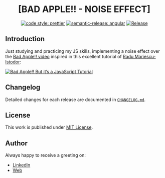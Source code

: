 <div align=center>

# [BAD APPLE!! - NOISE EFFECT]

[![code style: prettier](https://img.shields.io/badge/code_style-prettier-ff69b4.svg)](https://github.com/prettier/prettier)
[![semantic-release: angular](https://img.shields.io/badge/semantic--release-angular-e10079?logo=semantic-release)](https://github.com/semantic-release/semantic-release)
[![Release](https://github.com/d3p1/bad-apple-noise-effect/actions/workflows/release.yml/badge.svg)](https://github.com/d3p1/bad-apple-noise-effect/actions/workflows/release.yml)

</div>

## Introduction

Just studying and practicing my JS skills, implementing a noise effect over the [Bad Apple!! video](https://www.youtube.com/watch?v=FtutLA63Cp8) inspired in this excellent tutorial of [Radu Mariescu-Istodor](https://www.youtube.com/@Radu):

[![Bad Apple!! But it’s a JavaScript Tutorial](https://img.youtube.com/vi/pY56OxewRjI/maxresdefault.jpg)](https://www.youtube.com/watch?v=pY56OxewRjI)

## Changelog

Detailed changes for each release are documented in [`CHANGELOG.md`](./CHANGELOG.md).

## License

This work is published under [MIT License](./LICENSE).

## Author

Always happy to receive a greeting on:

- [LinkedIn](https://www.linkedin.com/in/cristian-marcelo-de-picciotto/)
- [Web](https://d3p1.dev/)